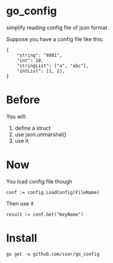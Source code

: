 # go_config
simplify reading config file of json format

Suppose you have a config file like this:
```
{
    "string": "8081",
    "int": 10,
    "stringList": ["a", "abc"],
    "intList": [1, 2],
}
```

# Before


You will:
1. define a struct 
2. use json.unmarshal()
3. use it 

# Now

You load config file though 
```
conf := config.LoadConfig(FileName)
```
Then use it
```
result := conf.Get("KeyName")
```
# Install

```
go get -u github.com/ssor/go_config
```